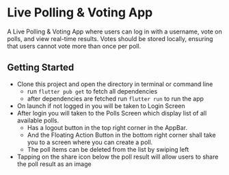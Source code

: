 # Live Polling & Voting App

A Live Polling & Voting App where users can log in with a username, vote on polls, and view real-time results. Votes should be stored locally, ensuring that users cannot vote more than once per poll.

## Getting Started

- Clone this project and open the directory in terminal or command line
  - run `flutter pub get` to fetch all dependencies
  - after dependencies are fetched run `flutter run` to run the app
- On launch if not logged in you will be taken to Login Screen
- After login you will taken to the Polls Screen which display list of all available polls. 
  - Has a logout button in the top right corner in the AppBar. 
  - And the Floating Action Button in the bottom right corner shall take you to a screen where you can create a poll. 
  - The poll items can be deleted from the list by swiping left 
- Tapping on the share icon below the poll result will allow users to share the poll result as an image